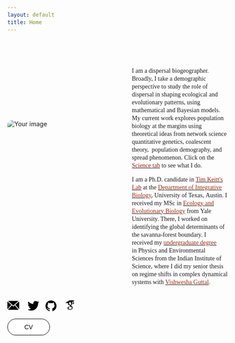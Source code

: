 ```yaml
---
layout: default
title: Home
---
```

<br><br>

<div style="display: flex; align-items: center;">
  <img src="./assets/images/DSC07242.JPG" alt="Your image" style="border-radius: 10px;" width="264px" height="256px">
  <div style="margin-left: 20px;">
    <p><span style="font-family:pt serif;">I am a dispersal&nbsp;biogeographer. Broadly, I take a demographic perspective to study&nbsp;the role of dispersal&nbsp;in shaping ecological and evolutionary patterns, using mathematical&nbsp;and Bayesian&nbsp;models. My current work explores population biology at the margins using theoretical ideas from network science quantitative genetics, coalescent theory,&nbsp; population demography, and spread phenomenon. Click on the <a href="https://www.nikunjgoel.com/science" data-attached-link="{&quot;type&quot;:&quot;Pages&quot;,&quot;url&quot;:&quot;id1573188086751&quot;,&quot;title&quot;:&quot;Science&quot;}" class="wz-link internal-link"><span style="color:#9b1e10;">Science tab</span></a> to see what I do.</span></p>
	<p><span style="font-family:pt serif;">I am a Ph.D. candidate&nbsp;in <a href="https://sites.cns.utexas.edu/keittlab/home" data-attached-link="{&quot;type&quot;:&quot;Web&quot;,&quot;url&quot;:&quot;https://sites.cns.utexas.edu/keittlab/home&quot;,&quot;title&quot;:&quot;https://sites.cns.utexas.edu/keittlab/home&quot;}" class="wz-link"><span style="color:#9b1e10;">Tim Keitt's Lab</span></a> at the <a href="https://cns.utexas.edu/eeb-graduate-program" data-attached-link="{&quot;type&quot;:&quot;Web&quot;,&quot;url&quot;:&quot;https://cns.utexas.edu/eeb-graduate-program&quot;,&quot;title&quot;:&quot;https://cns.utexas.edu/eeb-graduate-program&quot;}" class="wz-link"><span style="color:#9b2c10;">Department of Integrative Biology</span></a>, University of Texas,&nbsp;Austin.&nbsp;I received my MSc&nbsp;in <a href="https://eeb.yale.edu/" data-attached-link="{&quot;type&quot;:&quot;Web&quot;,&quot;url&quot;:&quot;https://eeb.yale.edu/&quot;,&quot;title&quot;:&quot;https://eeb.yale.edu/&quot;}" class="wz-link"><span style="color:#9b2c10;">Ecology and Evolutionary Biology</span></a>&nbsp;from&nbsp;Yale University. There, I worked on identifying&nbsp;the global&nbsp;determinants of the&nbsp;savanna-forest boundary.&nbsp;I received my <a href="https://ug.iisc.ac.in/" data-attached-link="{&quot;type&quot;:&quot;Web&quot;,&quot;url&quot;:&quot;https://ug.iisc.ac.in/&quot;,&quot;title&quot;:&quot;https://ug.iisc.ac.in/&quot;}" class="wz-link"><span style="color:#9b2c10;">undergraduate degree</span></a> in&nbsp;Physics&nbsp;and Environmental Sciences&nbsp;from the&nbsp;Indian Institute of Science,&nbsp;where I did my senior thesis on regime shifts in complex dynamical systems&nbsp;with&nbsp;<a href="https://teelabiisc.wordpress.com/" data-attached-link="{&quot;type&quot;:&quot;Web&quot;,&quot;url&quot;:&quot;https://teelabiisc.wordpress.com/&quot;,&quot;title&quot;:&quot;https://teelabiisc.wordpress.com/&quot;}" class="wz-link"><span style="color:#9b2c10;">Vishwesha Guttal</span></a>.&nbsp;</span></p>
 </div>
</div>

[<img src="./assets/icons/email.png" alt="Email" width="27">](mailto:nikunj410@gmail.com) &nbsp;&nbsp;&nbsp; [<img src="./assets/icons/twitter.png" alt="Twitter" width="25">](https://twitter.com/nikunj410) &nbsp;&nbsp; [<img src="./assets/icons/github.png" alt="Github" width="25">](https://github.com/nikunj410) &nbsp;&nbsp; [<img src="./assets/icons/google-scholar.png" alt="Google Scholar" width="30">](https://scholar.google.com/citations?user=dvGD3gIAAAAJ&hl=en)

[<button style="border: 1px solid black; border-radius: 50px; background-color: white; color: black; padding: 10px 20px; width: calc(20% - 4px); font-size: 1em;">CV</button>](./assets/cv.pdf)

